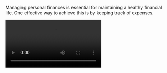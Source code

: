 Managing personal finances is essential for maintaining a healthy financial life. One effective way to achieve this is by keeping track of expenses.

<video src ="https://github.com/Subhashnee15/budget-tracker/assets/126400709/3c81c4a3-448d-43fe-a894-76f516936527"></video>

